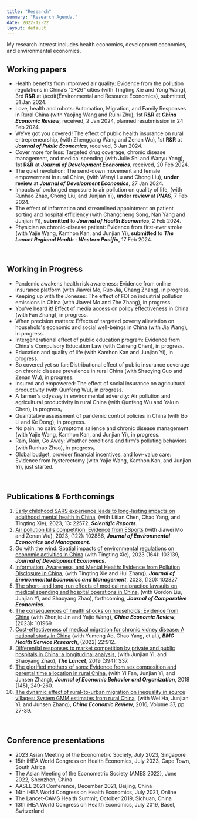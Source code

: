```yaml
---
title: "Research"
summary: "Research Agenda."
date: 2022-12-22
layout: default
---
```

My research interest includes health economics, development economics, and environmental economics.

## Working papers
- Health benefits from improved air quality: Evidence from the pollution regulations in China’s “2+26” cities (with Tingting Xie and Yong Wang), 3rd **R&R** at \textit{Environmental and Resource Economics}, submitted, 31 Jan 2024.
- Love, health and robots: Automation, Migration, and Family Responses in Rural China (with Yaojing Wang and Ruini Zhu), 1st **R&R** at ***China Economic Review***, received, 2 Jan 2024, planned resubmission in 24 Feb 2024.
- We've got you covered! The effect of public health insurance on rural entrepreneurship, (with Zhenggang Wang and Zenan Wu), 1st **R&R** at ***Journal of Public Economics***, received, 3 Jan 2024.
- Cover more for less: Targeted drug coverage, chronic disease management, and medical spending (with Julie Shi and Wanyu Yang), 1st **R&R** at ***Journal of Development Economics***, received, 20 Feb 2024.
- The quiet revolution: The send-down movement and female empowerment in rural China, (with Wenyi Lu and Chong Liu), **under review** at ***Journal of Development Economics***, 27 Jan 2024.
- Impacts of prolonged exposure to air pollution on quality of life, (with Runhao Zhao, Chong Liu, and Junjian Yi), **under review** at ***PNAS***, 7 Feb 2024.
- The effect of information and streamlined appointment on patient sorting and hospital efficiency (with Changcheng Song, Nan Yang and Junjian Yi), **submitted** to ***Journal of Health Economics***, 2 Feb 2024.
- Physician as chronic-disease patient: Evidence from first-ever stroke (with Yajie Wang, Kamhon Kan, and Junjian Yi), **submitted** to ***The Lancet Regional Health - Western Pacific***, 17 Feb 2024.


&nbsp;
## Working in Progress

- Pandemic awakens health risk awareness: Evidence from online insurance platform (with Jiawei Mo, Ruo Jia, Chang Zhang), in progress.
- Keeping up with the Joneses: The effect of FDI on industrial pollution emissions in China (with Jiawei Mo and Zhe Zhang), in progress.
- You've heard it! Effect of media access on policy effectiveness in China (with Fan Zhang), in progress.
- When precision matters: Effects of targeted poverty alleviation on household's economic and social well-beings in China (with Jia Wang), in progress.          
- Intergenerational effect of public education program: Evidence from China's Compulsory Education Law (with Caineng Chen), in progress.
- Education and quality of life (with Kamhon Kan and Junjian Yi), in progress.
- So covered yet so far: Distributional effect of public insurance coverage on chronic disease prevalence in rural China (with Shaoying Guo and Zenan Wu), in progress.
- Insured and empowered: The effect of social insurance on agricultural productivity (with Qunfeng Wu), in progress.
- A farmer's odyssey in environmental adversity: Air pollution and agricultural productivity in rural China (with Qunfeng Wu and Yakun Chen), in progress。
- Quantitative assessment of pandemic control policies in China (with Bo Li and Ke Dong), in progress.
- No pain, no gain: Symptoms salience and chronic disease management (with Yajie Wang, Kamhon Kan, and Junjian Yi), in progress.
- Rain, Rain, Go Away: Weather conditions and firm's polluting behaviors (with Runhao Zhao), in progress。
- Global budget, provider financial incentives, and low-value care: Evidence from hysterectomy (with Yajie Wang, Kamhon Kan, and Junjian Yi), just started.

&nbsp;
## Publications & Forthcomings
1. [Early childhood SARS experience leads to long-lasting impacts on adulthood mental health in China](https://www.nature.com/articles/s41598-023-49970-w), (with Litian Chen, Chao Yang, and Tingting Xie), 2023, 13: 22572, ***Scientific Reports***.
1. [Air pollution kills competition: Evidence from ESports](https://www.sciencedirect.com/science/article/pii/S0095069623001043) (with Jiawei Mo and Zenan Wu), 2023, (122): 102886, ***Journal of Environmental Economics and Management***.
1. [Go with the wind: Spatial impacts of environmental regulations on economic activities in China](https://www.sciencedirect.com/science/article/pii/S0304387823000949?dgcid=coauthor) (with Tingting Xie), 2023 (164): 103139, ***Journal of Development Economics***.
1. [Information, Awareness, and Mental Health: Evidence from Pollution Disclosure in China](https://doi.org/10.1016/j.jeem.2023.102827), (with Tingting Xie and Hui Zhang), ***Journal of Environmental Economics and Management***, 2023, (120): 102827
1. [The short- and long-run effects of medical malpractice lawsuits on medical spending and hospital operations in China](https://authors.elsevier.com/a/1hFH1XZqAFfIl), (with Gordon Liu, Junjian Yi, and Shaoyang Zhao), forthcoming, ***Journal of Comparative Economics***.
1. [The consequences of health shocks on households: Evidence from China](https://www.sciencedirect.com/science/article/pii/S1043951X23000548?via%3Dihub) (with Zhenjie Jin and Yajie Wang), ***China Economic Review***, (2023): 101969
1. [Cost-effectiveness of medical migration for chronic kidney disease: A national study in China](https://pubmed.ncbi.nlm.nih.gov/35831849/) (with Yumeng Ao, Chao Yang, et al.), ***BMC Health Service Research***, (2022) 22:912.
1. [Differential responses to market competition by private and public hospitals in China: a longitudinal analysis](https://www.sciencedirect.com/science/article/pii/S0140673619323736), (with Junjian Yi, and Shaoyang Zhao), ***The Lancet***, 2019 (394): S37.
1. [The glorified mothers of sons: Evidence from sex composition and parental time allocation in rural China](https://www.sciencedirect.com/science/article/pii/S0167268117303165),
(with Yi Fan, Junjian Yi, and Junsen Zhang), ***Journal of Economic Behavior and Organization***, 2018 (145), 249-260.
1. [The dynamic effect of rural-to-urban migration on inequality in source villages: System GMM estimates from rural China](https://www.sciencedirect.com/science/article/pii/S1043951X15001145), (with Wei Ha, Junjian Yi, and Junsen Zhang), ***China Economic Review***, 2016, Volume 37, pp 27-39.

&nbsp;
## Conference presentations

- 2023 Asian Meeting of the Econometric Society, July 2023, Singapore
- 15th iHEA World Congress on Health Economics, July 2023, Cape Town, South Africa
- The Asian Meeting of the Econometric Society (AMES 2022), June 2022, Shenzhen, China
- AASLE 2021 Conference, December 2021, Beijing, China 
- 14th iHEA World Congress on Health Economics, July 2021, Online
- The Lancet-CAMS Health Summit, October 2019, Sichuan, China
- 13th iHEA World Congress on Health Economics, July 2019, Basel, Switzerland

